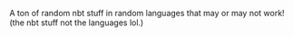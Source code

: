 A ton of random nbt stuff in random languages that may or may not work! (the nbt stuff not the languages lol.)
